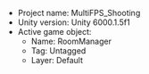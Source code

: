 <!-- UNITY CODE ASSIST INSTRUCTIONS START -->
- Project name: MultiFPS_Shooting
- Unity version: Unity 6000.1.5f1
- Active game object:
  - Name: RoomManager
  - Tag: Untagged
  - Layer: Default
<!-- UNITY CODE ASSIST INSTRUCTIONS END -->